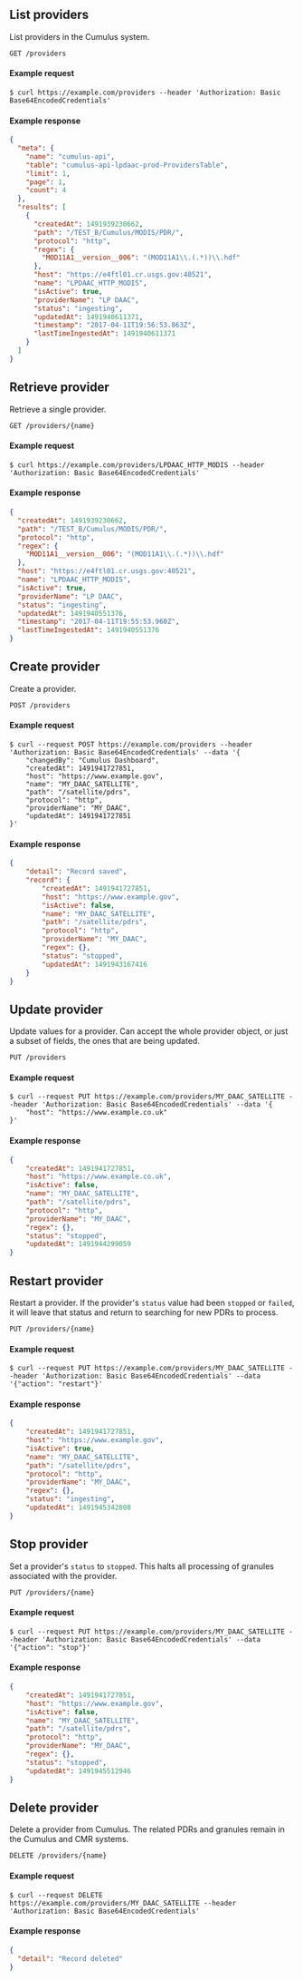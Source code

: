## List providers

List providers in the Cumulus system.

```endpoint
GET /providers
```

#### Example request

```curl
$ curl https://example.com/providers --header 'Authorization: Basic Base64EncodedCredentials'
```

#### Example response

```json
{
  "meta": {
    "name": "cumulus-api",
    "table": "cumulus-api-lpdaac-prod-ProvidersTable",
    "limit": 1,
    "page": 1,
    "count": 4
  },
  "results": [
    {
      "createdAt": 1491939230662,
      "path": "/TEST_B/Cumulus/MODIS/PDR/",
      "protocol": "http",
      "regex": {
        "MOD11A1__version__006": "(MOD11A1\\.(.*))\\.hdf"
      },
      "host": "https://e4ftl01.cr.usgs.gov:40521",
      "name": "LPDAAC_HTTP_MODIS",
      "isActive": true,
      "providerName": "LP DAAC",
      "status": "ingesting",
      "updatedAt": 1491940611371,
      "timestamp": "2017-04-11T19:56:53.863Z",
      "lastTimeIngestedAt": 1491940611371
    }
  ]
}
```

## Retrieve provider

Retrieve a single provider.

```endpoint
GET /providers/{name}
```

#### Example request

```curl
$ curl https://example.com/providers/LPDAAC_HTTP_MODIS --header 'Authorization: Basic Base64EncodedCredentials'
```

#### Example response

```json
{
  "createdAt": 1491939230662,
  "path": "/TEST_B/Cumulus/MODIS/PDR/",
  "protocol": "http",
  "regex": {
    "MOD11A1__version__006": "(MOD11A1\\.(.*))\\.hdf"
  },
  "host": "https://e4ftl01.cr.usgs.gov:40521",
  "name": "LPDAAC_HTTP_MODIS",
  "isActive": true,
  "providerName": "LP DAAC",
  "status": "ingesting",
  "updatedAt": 1491940551376,
  "timestamp": "2017-04-11T19:55:53.960Z",
  "lastTimeIngestedAt": 1491940551376
}
```

## Create provider

Create a provider.

```endpoint
POST /providers
```

#### Example request

```curl
$ curl --request POST https://example.com/providers --header 'Authorization: Basic Base64EncodedCredentials' --data '{
    "changedBy": "Cumulus Dashboard",
    "createdAt": 1491941727851,
    "host": "https://www.example.gov",
    "name": "MY_DAAC_SATELLITE",
    "path": "/satellite/pdrs",
    "protocol": "http",
    "providerName": "MY_DAAC",
    "updatedAt": 1491941727851
}'
```

#### Example response

```json
{
    "detail": "Record saved",
    "record": {
        "createdAt": 1491941727851,
        "host": "https://www.example.gov",
        "isActive": false,
        "name": "MY_DAAC_SATELLITE",
        "path": "/satellite/pdrs",
        "protocol": "http",
        "providerName": "MY_DAAC",
        "regex": {},
        "status": "stopped",
        "updatedAt": 1491943167416
    }
}
```

## Update provider

Update values for a provider. Can accept the whole provider object, or just a subset of fields, the ones that are being updated.

```endpoint
PUT /providers
```

#### Example request

```curl
$ curl --request PUT https://example.com/providers/MY_DAAC_SATELLITE --header 'Authorization: Basic Base64EncodedCredentials' --data '{
    "host": "https://www.example.co.uk"
}'
```

#### Example response

```json
{
    "createdAt": 1491941727851,
    "host": "https://www.example.co.uk",
    "isActive": false,
    "name": "MY_DAAC_SATELLITE",
    "path": "/satellite/pdrs",
    "protocol": "http",
    "providerName": "MY_DAAC",
    "regex": {},
    "status": "stopped",
    "updatedAt": 1491944299059
}
```

## Restart provider

Restart a provider. If the provider's `status` value had been `stopped` or `failed`, it will leave that status and return to searching for new PDRs to process.

```endpoint
PUT /providers/{name}
```

#### Example request

```curl
$ curl --request PUT https://example.com/providers/MY_DAAC_SATELLITE --header 'Authorization: Basic Base64EncodedCredentials' --data '{"action": "restart"}'
```

#### Example response

```json
{
    "createdAt": 1491941727851,
    "host": "https://www.example.gov",
    "isActive": true,
    "name": "MY_DAAC_SATELLITE",
    "path": "/satellite/pdrs",
    "protocol": "http",
    "providerName": "MY_DAAC",
    "regex": {},
    "status": "ingesting",
    "updatedAt": 1491945342808
}
```

## Stop provider

Set a provider's `status` to `stopped`. This halts all processing of granules associated with the provider.

```endpoint
PUT /providers/{name}
```

#### Example request

```curl
$ curl --request PUT https://example.com/providers/MY_DAAC_SATELLITE --header 'Authorization: Basic Base64EncodedCredentials' --data '{"action": "stop"}'
```

#### Example response

```json
{
    "createdAt": 1491941727851,
    "host": "https://www.example.gov",
    "isActive": false,
    "name": "MY_DAAC_SATELLITE",
    "path": "/satellite/pdrs",
    "protocol": "http",
    "providerName": "MY_DAAC",
    "regex": {},
    "status": "stopped",
    "updatedAt": 1491945512946
}
```

## Delete provider

Delete a provider from Cumulus. The related PDRs and granules remain in the Cumulus and CMR systems.

```endpoint
DELETE /providers/{name}
```

#### Example request

```curl
$ curl --request DELETE https://example.com/providers/MY_DAAC_SATELLITE --header 'Authorization: Basic Base64EncodedCredentials'

```

#### Example response

```json
{
  "detail": "Record deleted"
}
```
